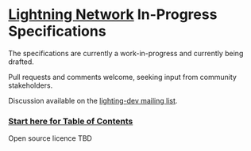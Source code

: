 # [Lightning Network](https://lightning.network) In-Progress Specifications

The specifications are currently a work-in-progress and currently being
drafted.

Pull requests and comments welcome, seeking input from community stakeholders.

Discussion available on the [lighting-dev mailing list](https://lists.linuxfoundation.org/mailman/listinfo/lightning-dev).

### [Start here for Table of Contents](https://github.com/lightningnetwork/lightning-rfc/blob/master/00-introduction.md)

Open source licence TBD
